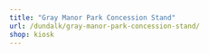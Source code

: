 ```yaml
---
title: "Gray Manor Park Concession Stand"
url: /dundalk/gray-manor-park-concession-stand/
shop: kiosk
---
```

